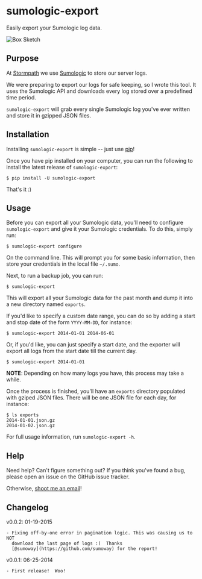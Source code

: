 # sumologic-export

Easily export your Sumologic log data.

![Box Sketch](https://github.com/rdegges/sumologic-export/raw/master/assets/box-sketch.jpg)


## Purpose

At [Stormpath](https://stormpath.com) we use
[Sumologic](http://www.sumologic.com) to store our server logs.

We were preparing to export our logs for safe keeping, so I wrote this tool.  It
uses the Sumologic API and downloads every log stored over a predefined time
period.

`sumologic-export` will grab every single Sumologic log you've ever written
and store it in gzipped JSON files.


## Installation

Installing `sumologic-export` is simple -- just use
[pip](http://www.pip-installer.org/en/latest/)!

Once you have pip installed on your computer, you can run the following to
install the latest release of `sumologic-export`:

```console
$ pip install -U sumologic-export
```

That's it :)


## Usage

Before you can export all your Sumologic data, you'll need to configure
`sumologic-export` and give it your Sumologic credentials.  To do this,
simply run:

```console
$ sumologic-export configure
```

On the command line.  This will prompt you for some basic information, then
store your credentials in the local file `~/.sumo`.

Next, to run a backup job, you can run:

```console
$ sumologic-export
```

This will export all your Sumologic data for the past month and dump it into a
new directory named `exports`.

If you'd like to specify a custom date range, you can do so by adding a start
and stop date of the form `YYYY-MM-DD`, for instance:

```console
$ sumologic-export 2014-01-01 2014-06-01
```

Or, if you'd like, you can just specify a start date, and the exporter will
export all logs from the start date till the current day.

```console
$ sumologic-export 2014-01-01
```

**NOTE**: Depending on how many logs you have, this process may take a while.

Once the process is finished, you'll have an `exports` directory populated with
gziped JSON files.  There will be one JSON file for each day, for instance:

```console
$ ls exports
2014-01-01.json.gz
2014-01-02.json.gz
```

For full usage information, run `sumologic-export -h`.


## Help

Need help?  Can't figure something out?  If you think you've found a bug, please
open an issue on the GitHub issue tracker.

Otherwise, [shoot me an email](mailto:r@rdegges.com)!


## Changelog

v0.0.2: 01-19-2015

    - Fixing off-by-one error in pagination logic. This was causing us to NOT
      download the last page of logs :(  Thanks
      [@sumoway](https://github.com/sumoway) for the report!

v0.0.1: 06-25-2014

    - First release!  Woo!
